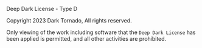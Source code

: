 Deep Dark License - Type D

Copyright 2023 Dark Tornado, All rights reserved.

Only viewing of the work including software that the `Deep Dark License` has been applied is permitted, and all other activities are prohibited.

